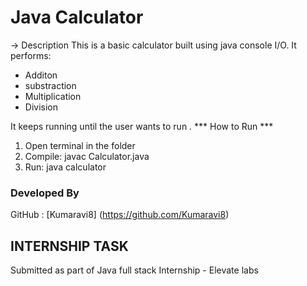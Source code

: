 # Java Calculator
-> Description
This is a basic calculator built using java console I/O.
It performs:
 - Additon
 - substraction
 - Multiplication
 - Division

It keeps running until the user wants to run .
*** How to Run ***
1. Open terminal in the folder
2. Compile:
   javac Calculator.java
3. Run:
   java calculator

### Developed By
 GitHub : [Kumaravi8] (https://github.com/Kumaravi8)
 ## INTERNSHIP TASK ##
 Submitted as part of Java full stack Internship - Elevate labs

